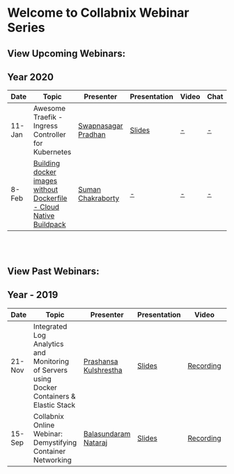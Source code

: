 # Welcome to Collabnix Webinar Series


## View Upcoming Webinars:

## Year 2020

| Date     | Topic        | Presenter   | Presentation          | Video  | Chat |
| ------------- | ------------- | ------------- | ------------- | ------------- | --------| 
| 11-Jan   | Awesome Traefik - Ingress Controller for Kubernetes |  [Swapnasagar Pradhan ](https://www.linkedin.com/in/swapnasagar-pradhan-724b2649) | [Slides](https://www.slideshare.net/ajeetraina/awesome-traefik-ingress-controller-for-kubernetes-swapnasagar-pradhan) | [-]() | [-](-) |
| 8-Feb   | [Building docker images without Dockerfile - Cloud Native Buildpack](https://events.docker.com/events/details/docker-bangalore-presents-collabnix-online-webinar-demystifying-cloud-native-buildpack/#/) |  [Suman Chakraborty ](https://www.linkedin.com/in/schakraborty007) | [-]() | [-]() | [-](-) |

<br>
<br>

## View Past Webinars:

## Year - 2019

| Date      | Topic        | Presenter   | Presentation          | Video  | Chat |
| ------------- | ---------- | ----------- | ---------- | ---------- | ----------- | 
| 21-Nov      | Integrated Log Analytics and Monitoring of Servers using Docker Containers & Elastic Stack |  [Prashansa Kulshrestha](https://www.linkedin.com/in/prashansa-k/) | [Slides](https://www.slideshare.net/ajeetraina/collabnix-online-webinar-integrated-log-analytics-monitoring-using-docker-elastic-stack) | [Recording](https://docker.zoom.us/recording/play/2F7iOUn9rcixr8N6AjEDZYswNKw78nwfzya4SFzF7hFid7JDNYxLVVrP_0Y28Pcg?continueMode=true) | [Logs](https://github.com/collabnix/webinar/blob/master/21-nov-2019/chat.txt) |
| 15-Sep    | Collabnix Online Webinar: Demystifying Container Networking|  [Balasundaram Nataraj](https://www.linkedin.com/in/balasundaram-natarajan-43471115/) | [Slides](https://www.slideshare.net/ajeetraina/collabnix-online-webinar-demystifying-docker-kubernetes-networking-by-balasundaram-natarajan) | [Recording](https://docker.zoom.us/recording/play/1yu_fGqwzB4pQj2hl3dFPgTjS5HeeJrHLrQJ3mtE2-pfdBLGgbR93uYl2ujXqixu?continueMode=true) | [Logs](https://github.com/collabnix/dockerbangalore/blob/master/slides/14th-Sep-2019-Collabnix-Online-Webinar-Demystifying-Container-Networking/meeting_saved_chat.txt) |





